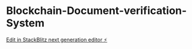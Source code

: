 # Blockchain-Document-verification-System

[Edit in StackBlitz next generation editor ⚡️](https://stackblitz.com/~/github.com/dinushimunasinghe/Blockchain-Document-verification-System)